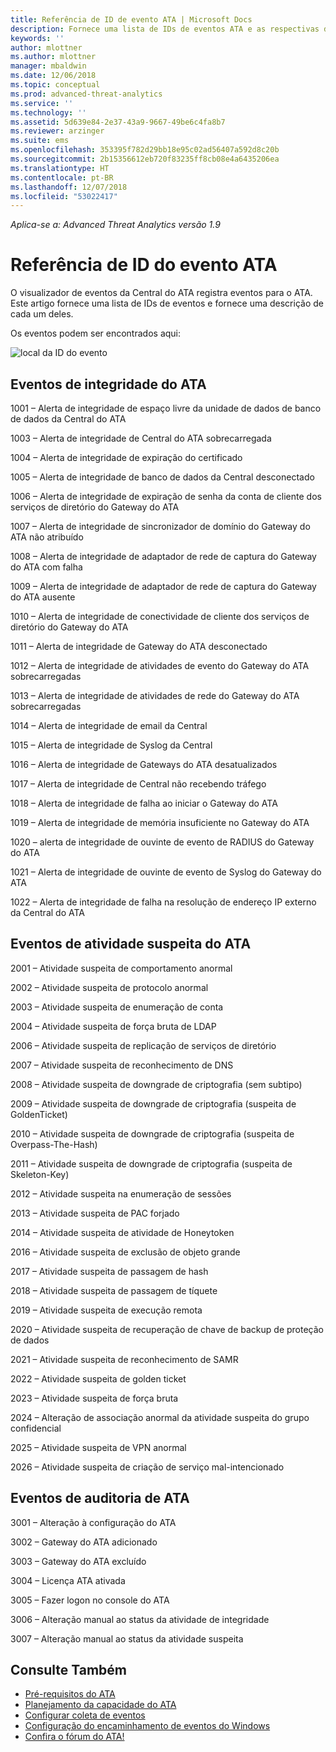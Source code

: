 ```yaml
---
title: Referência de ID de evento ATA | Microsoft Docs
description: Fornece uma lista de IDs de eventos ATA e as respectivas descrições.
keywords: ''
author: mlottner
ms.author: mlottner
manager: mbaldwin
ms.date: 12/06/2018
ms.topic: conceptual
ms.prod: advanced-threat-analytics
ms.service: ''
ms.technology: ''
ms.assetid: 5d639e84-2e37-43a9-9667-49be6c4fa8b7
ms.reviewer: arzinger
ms.suite: ems
ms.openlocfilehash: 353395f782d29bb18e95c02ad56407a592d8c20b
ms.sourcegitcommit: 2b15356612eb720f83235ff8cb08e4a6435206ea
ms.translationtype: HT
ms.contentlocale: pt-BR
ms.lasthandoff: 12/07/2018
ms.locfileid: "53022417"
---
```

*Aplica-se a: Advanced Threat Analytics versão 1.9*


# <a name="ata-event-id-reference"></a>Referência de ID do evento ATA

O visualizador de eventos da Central do ATA registra eventos para o ATA. Este artigo fornece uma lista de IDs de eventos e fornece uma descrição de cada um deles.

Os eventos podem ser encontrados aqui:

![local da ID do evento](./media/event-id-location.png)

## <a name="ata-health-events"></a>Eventos de integridade do ATA

1001 – Alerta de integridade de espaço livre da unidade de dados de banco de dados da Central do ATA 

1003 – Alerta de integridade de Central do ATA sobrecarregada 

1004 – Alerta de integridade de expiração do certificado 

1005 – Alerta de integridade de banco de dados da Central desconectado 

1006 – Alerta de integridade de expiração de senha da conta de cliente dos serviços de diretório do Gateway do ATA 

1007 – Alerta de integridade de sincronizador de domínio do Gateway do ATA não atribuído 

1008 – Alerta de integridade de adaptador de rede de captura do Gateway do ATA com falha 

1009 – Alerta de integridade de adaptador de rede de captura do Gateway do ATA ausente 

1010 – Alerta de integridade de conectividade de cliente dos serviços de diretório do Gateway do ATA 

1011 – Alerta de integridade de Gateway do ATA desconectado 

1012 – Alerta de integridade de atividades de evento do Gateway do ATA sobrecarregadas 

1013 – Alerta de integridade de atividades de rede do Gateway do ATA sobrecarregadas 

1014 – Alerta de integridade de email da Central 

1015 – Alerta de integridade de Syslog da Central 

1016 – Alerta de integridade de Gateways do ATA desatualizados 

1017 – Alerta de integridade de Central não recebendo tráfego 

1018 – Alerta de integridade de falha ao iniciar o Gateway do ATA 

1019 – Alerta de integridade de memória insuficiente no Gateway do ATA 

1020 – alerta de integridade de ouvinte de evento de RADIUS do Gateway do ATA 

1021 – Alerta de integridade de ouvinte de evento de Syslog do Gateway do ATA 

1022 – Alerta de integridade de falha na resolução de endereço IP externo da Central do ATA 
 
## <a name="ata-suspicious-activity-events"></a>Eventos de atividade suspeita do ATA

2001 – Atividade suspeita de comportamento anormal 

2002 – Atividade suspeita de protocolo anormal 

2003 – Atividade suspeita de enumeração de conta 

2004 – Atividade suspeita de força bruta de LDAP 

2006 – Atividade suspeita de replicação de serviços de diretório 

2007 – Atividade suspeita de reconhecimento de DNS 

2008 – Atividade suspeita de downgrade de criptografia (sem subtipo)

2009 – Atividade suspeita de downgrade de criptografia (suspeita de GoldenTicket)
       
2010 – Atividade suspeita de downgrade de criptografia (suspeita de Overpass-The-Hash)

2011 – Atividade suspeita de downgrade de criptografia (suspeita de Skeleton-Key)

2012 – Atividade suspeita na enumeração de sessões 

2013 – Atividade suspeita de PAC forjado 

2014 – Atividade suspeita de atividade de Honeytoken 

2016 – Atividade suspeita de exclusão de objeto grande 

2017 – Atividade suspeita de passagem de hash 

2018 – Atividade suspeita de passagem de tíquete 

2019 – Atividade suspeita de execução remota 

2020 – Atividade suspeita de recuperação de chave de backup de proteção de dados 

2021 – Atividade suspeita de reconhecimento de SAMR 

2022 – Atividade suspeita de golden ticket 

2023 – Atividade suspeita de força bruta 

2024 – Alteração de associação anormal da atividade suspeita do grupo confidencial 

2025 – Atividade suspeita de VPN anormal

2026 – Atividade suspeita de criação de serviço mal-intencionado

## <a name="ata-auditing-events"></a>Eventos de auditoria de ATA

3001 – Alteração à configuração do ATA 

3002 – Gateway do ATA adicionado

3003 – Gateway do ATA excluído

3004 – Licença ATA ativada

3005 – Fazer logon no console do ATA

3006 – Alteração manual ao status da atividade de integridade 

3007 – Alteração manual ao status da atividade suspeita 


## <a name="see-also"></a>Consulte Também
- [Pré-requisitos do ATA](ata-prerequisites.md)
- [Planejamento da capacidade do ATA](ata-capacity-planning.md)
- [Configurar coleta de eventos](configure-event-collection.md)
- [Configuração do encaminhamento de eventos do Windows](configure-event-collection.md#configuring-windows-event-forwarding)
- [Confira o fórum do ATA!](https://social.technet.microsoft.com/Forums/security/home?forum=mata)
